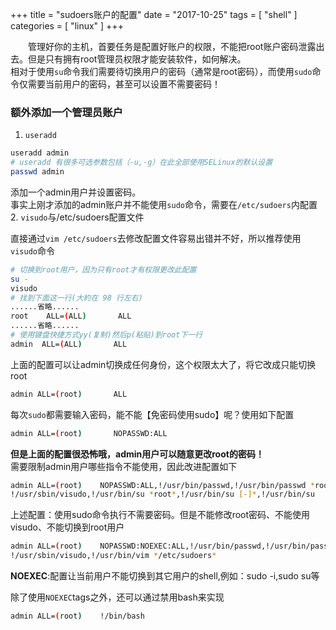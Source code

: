 +++
title = "sudoers账户的配置"
date = "2017-10-25"
tags = [ "shell" ]
categories = [ "linux" ]
+++

&emsp;&emsp;管理好你的主机，首要任务是配置好账户的权限，不能把root账户密码泄露出去。但是只有拥有root管理员权限才能安装软件，如何解决。  
相对于使用`su`命令我们需要待切换用户的密码（通常是root密码），而使用`sudo`命令仅需要当前用户的密码，甚至可以设置不需要密码！
<!--more-->
### 额外添加一个管理员账户

1. `useradd`
```bash
useradd admin
# useradd 有很多可选参数包括（-u,-g）在此全部使用SELinux的默认设置
passwd admin
```
添加一个admin用户并设置密码。  
事实上刚才添加的admin账户并不能使用`sudo`命令，需要在`/etc/sudoers`内配置  
2. `visudo`与/etc/sudoers配置文件

直接通过`vim /etc/sudoers`去修改配置文件容易出错并不好，所以推荐使用`visudo`命令

```bash
# 切换到root用户，因为只有root才有权限更改此配置
su -
visudo
# 找到下面这一行(大約在 98 行左右)
......省略......
root    ALL=(ALL)       ALL
......省略......
# 使用键盘快捷方式yy(复制)然后p(粘贴)到root下一行
admin  ALL=(ALL)       ALL  
```

上面的配置可以让admin切换成任何身份，这个权限太大了，将它改成只能切换root

```bash
admin ALL=(root)       ALL
```

每次`sudo`都需要输入密码，能不能【免密码使用sudo】呢？使用如下配置

```bash
admin ALL=(root)       NOPASSWD:ALL
```

**但是上面的配置很恐怖哦，admin用户可以随意更改root的密码！**  
需要限制admin用户哪些指令不能使用，因此改进配置如下

```bash
admin ALL=(root)    NOPASSWD:ALL,!/usr/bin/passwd,!/usr/bin/passwd *root*,\
!/usr/sbin/visudo,!/usr/bin/su *root*,!/usr/bin/su [-]*,!/usr/bin/su
```
上述配置：使用sudo命令执行不需要密码。但是不能修改root密码、不能使用visudo、不能切换到root用户
```bash
admin ALL=(root)	NOPASSWD:NOEXEC:ALL,!/usr/bin/passwd,!/usr/bin/passwd *root*,\
!/usr/sbin/visudo,!/usr/bin/vim */etc/sudoers*
```
**NOEXEC**:配置让当前用户不能切换到其它用户的shell,例如：sudo -i,sudo su等

除了使用`NOEXEC`tags之外，还可以通过禁用bash来实现
```bash
admin ALL=(root)	!/bin/bash
```
